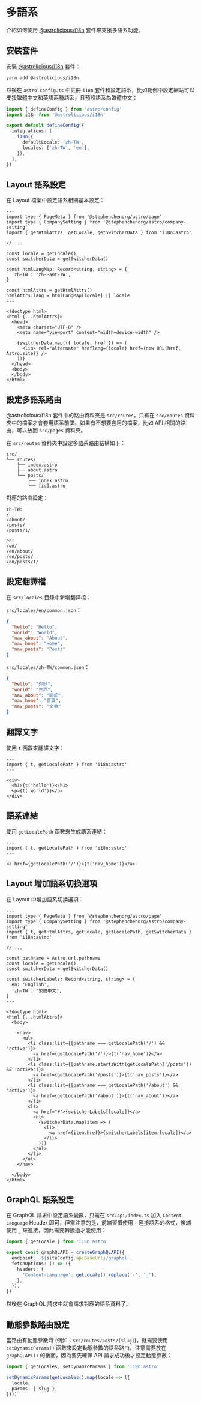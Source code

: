 # 多語系

介紹如何使用 [@astrolicious/i18n](https://astro-i18n.netlify.app/) 套件來支援多語系功能。

## 安裝套件

安裝 [@astrolicious/i18n](https://astro-i18n.netlify.app/) 套件：

```bash
yarn add @astrolicious/i18n
```

然後在 `astro.config.ts` 中註冊 `i18n` 套件和設定語系，比如範例中設定網站可以支援繁體中文和英語兩種語系，且預設語系為繁體中文：

```ts
import { defineConfig } from 'astro/config'
import i18n from '@astrolicious/i18n'

export default defineConfig({
  integrations: [
    i18n({
      defaultLocale: 'zh-TW',
      locales: ['zh-TW', 'en'],
    }),
  ],
})

```

## Layout 語系設定

在 Layout 檔案中設定語系相關基本設定：

```astro
---
import type { PageMeta } from '@stephenchenorg/astro/page'
import type { CompanySetting } from '@stephenchenorg/astro/company-setting'
import { getHtmlAttrs, getLocale, getSwitcherData } from 'i18n:astro'

// ...

const locale = getLocale()
const switcherData = getSwitcherData()

const htmlLangMap: Record<string, string> = {
  'zh-TW': 'zh-Hant-TW',
}

const htmlAttrs = getHtmlAttrs()
htmlAttrs.lang = htmlLangMap[locale] || locale
---

<!doctype html>
<html {...htmlAttrs}>
  <head>
    <meta charset="UTF-8" />
    <meta name="viewport" content="width=device-width" />

    {switcherData.map(({ locale, href }) => (
      <link rel="alternate" hreflang={locale} href={new URL(href, Astro.site)} />
    ))}
  </head>
  <body>
  </body>
</html>
```

## 設定多語系路由

@astrolicious/i18n 套件中的路由資料夾是 `src/routes`，只有在 `src/routes` 資料夾中的檔案才會套用語系前墜。如果有不想要套用的檔案，比如 API 相關的路由，可以放回 `src/pages` 資料夾。

在 `src/routes` 資料夾中設定多語系路由結構如下：

```
src/
└── routes/
    ├── index.astro
    ├── about.astro
    └── posts/
        ├── index.astro
        └── [id].astro
```

對應的路由設定：

```
zh-TW:
/
/about/
/posts/
/posts/1/

en:
/en/
/en/about/
/en/posts/
/en/posts/1/
```

## 設定翻譯檔

在 `src/locales` 目錄中新增翻譯檔：

`src/locales/en/common.json`：

```json
{
  "hello": "Hello",
  "world": "World",
  "nav_about": "About",
  "nav_home": "Home",
  "nav_posts": "Posts"
}
```

`src/locales/zh-TW/common.json`：

```json
{
  "hello": "你好",
  "world": "世界",
  "nav_about": "關於",
  "nav_home": "首頁",
  "nav_posts": "文章"
}
```

## 翻譯文字

使用 `t` 函數來翻譯文字：

```astro
---
import { t, getLocalePath } from 'i18n:astro'
---

<div>
  <h1>{t('hello')}</h1>
  <p>{t('world')}</p>
</div>
```

## 語系連結

使用 `getLocalePath` 函數來生成語系連結：

```astro
---
import { t, getLocalePath } from 'i18n:astro'
---

<a href={getLocalePath('/')}>{t('nav_home')}</a>
```

## Layout 增加語系切換選項

在 Layout 中增加語系切換選項：

```astro
---
import type { PageMeta } from '@stephenchenorg/astro/page'
import type { CompanySetting } from '@stephenchenorg/astro/company-setting'
import { t, getHtmlAttrs, getLocale, getLocalePath, getSwitcherData } from 'i18n:astro'

// ...

const pathname = Astro.url.pathname
const locale = getLocale()
const switcherData = getSwitcherData()

const switcherLabels: Record<string, string> = {
  en: 'English',
  'zh-TW': '繁體中文',
}
---

<!doctype html>
<html {...htmlAttrs}>
  <body>

    <nav>
      <ul>
        <li class:list={[pathname === getLocalePath('/') && 'active']}>
          <a href={getLocalePath('/')}>{t('nav_home')}</a>
        </li>
        <li class:list={[pathname.startsWith(getLocalePath('/posts')) && 'active']}>
          <a href={getLocalePath('/posts')}>{t('nav_posts')}</a>
        </li>
        <li class:list={[pathname === getLocalePath('/about') && 'active']}>
          <a href={getLocalePath('/about')}>{t('nav_about')}</a>
        </li>
        <li>
          <a href="#">{switcherLabels[locale]}</a>
          <ul>
            {switcherData.map(item => (
              <li>
                <a href={item.href}>{switcherLabels[item.locale]}</a>
              </li>
            ))}
          </ul>
        </li>
      </ul>
    </nav>

  </body>
</html>
```

## GraphQL 語系設定

在 GraphQL 請求中設定語系變數，只需在 `src/api/index.ts` 加入 `Content-Language` Header 即可，但需注意的是，前端習慣使用 `-` 連接語系的格式，後端使用 `_` 來連接，因此需要轉換過才能使用：

```ts {7}
import { getLocale } from 'i18n:astro'

export const graphQLAPI = createGraphQLAPI({
  endpoint: `${siteConfig.apiBaseUrl}/graphql`,
  fetchOptions: () => ({
    headers: {
      'Content-Language': getLocale().replace('-', '_'),
    },
  }),
})
```

然後在 GraphQL 請求中就會請求對應的語系資料了。

## 動態參數路由設定

當路由有動態參數時 (例如：`src/routes/posts/[slug]`)，就需要使用 `setDynamicParams()` 函數來設定動態參數的語系路由，注意需要放在 `graphQLAPI()` 的後面，因為要先確保 API 請求成功後才設定動態參數：

```ts
import { getLocales, setDynamicParams } from 'i18n:astro'

setDynamicParams(getLocales().map(locale => ({
  locale,
  params: { slug },
})))
```
